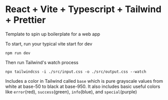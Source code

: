 # React + Vite + Typescript + Tailwind + Prettier
Template to spin up boilerplate for a web app

To start, run your typical vite start for dev

`npm run dev`

Then run Tailwind's watch process

`npx tailwindcss -i ./src/input.css -o ./src/output.css --watch`

Includes a color in Tailwind called `base` which is pure grayscale values from white at base-50 to black at base-950.
It also includes basic useful colors like `error`(red), `success`(green), `info`(blue), and `special`(purple)
